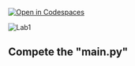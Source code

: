 [![Open in Codespaces](https://classroom.github.com/assets/launch-codespace-2972f46106e565e64193e422d61a12cf1da4916b45550586e14ef0a7c637dd04.svg)](https://classroom.github.com/open-in-codespaces?assignment_repo_id=15361947)


![Lab1](https://nimbus-screenshots.s3.amazonaws.com/s/9826bc5a40c18c296f0eb9105e6bf01b.png)

## Compete the "main.py"


